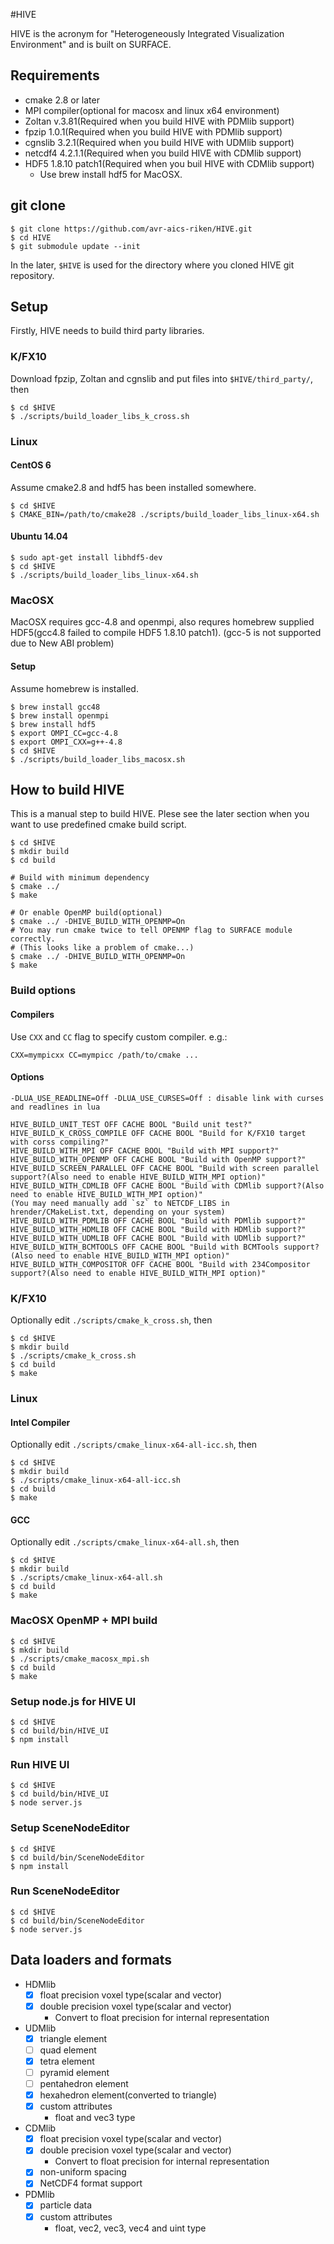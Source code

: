 #HIVE

HIVE is the acronym for "Heterogeneously Integrated Visualization Environment" and is built on SURFACE.

## Requirements

* cmake 2.8 or later
* MPI compiler(optional for macosx and linux x64 environment)
* Zoltan v.3.81(Required when you build HIVE with PDMlib support)
* fpzip 1.0.1(Required when you build HIVE with PDMlib support)
* cgnslib 3.2.1(Required when you build HIVE with UDMlib support)
* netcdf4 4.2.1.1(Required when you build HIVE with CDMlib support)
* HDF5 1.8.10 patch1(Required when you buil HIVE with CDMlib support)
  * Use brew install hdf5 for MacOSX.

## git clone

    $ git clone https://github.com/avr-aics-riken/HIVE.git
    $ cd HIVE
    $ git submodule update --init

In the later, `$HIVE` is used for the directory where you cloned HIVE git repository.
	
## Setup

Firstly, HIVE needs to build third party libraries.

### K/FX10

Download fpzip, Zoltan and cgnslib and put files into `$HIVE/third_party/`, then

    $ cd $HIVE
    $ ./scripts/build_loader_libs_k_cross.sh

### Linux

#### CentOS 6

Assume cmake2.8 and hdf5 has been installed somewhere.

    $ cd $HIVE
    $ CMAKE_BIN=/path/to/cmake28 ./scripts/build_loader_libs_linux-x64.sh

#### Ubuntu 14.04

    $ sudo apt-get install libhdf5-dev
    $ cd $HIVE
    $ ./scripts/build_loader_libs_linux-x64.sh

### MacOSX

MacOSX requires gcc-4.8 and openmpi, also requres homebrew supplied HDF5(gcc4.8 failed to compile HDF5 1.8.10 patch1).
(gcc-5 is not supported due to New ABI problem)

#### Setup

Assume homebrew is installed.

    $ brew install gcc48
    $ brew install openmpi
    $ brew install hdf5
    $ export OMPI_CC=gcc-4.8
    $ export OMPI_CXX=g++-4.8
    $ cd $HIVE
    $ ./scripts/build_loader_libs_macosx.sh


## How to build HIVE

This is a manual step to build HIVE. Plese see the later section when you want to use predefined cmake build script.

    $ cd $HIVE
    $ mkdir build
    $ cd build

    # Build with minimum dependency
    $ cmake ../
    $ make

    # Or enable OpenMP build(optional)
    $ cmake ../ -DHIVE_BUILD_WITH_OPENMP=On
    # You may run cmake twice to tell OPENMP flag to SURFACE module correctly.
    # (This looks like a problem of cmake...)
    $ cmake ../ -DHIVE_BUILD_WITH_OPENMP=On
    $ make

### Build options

#### Compilers

Use `CXX` and `CC` flag to specify custom compiler. e.g.:

    CXX=mympicxx CC=mympicc /path/to/cmake ...

#### Options

    -DLUA_USE_READLINE=Off -DLUA_USE_CURSES=Off : disable link with curses and readlines in lua

    HIVE_BUILD_UNIT_TEST OFF CACHE BOOL "Build unit test?"
    HIVE_BUILD_K_CROSS_COMPILE OFF CACHE BOOL "Build for K/FX10 target with corss compiling?"
    HIVE_BUILD_WITH_MPI OFF CACHE BOOL "Build with MPI support?"
    HIVE_BUILD_WITH_OPENMP OFF CACHE BOOL "Build with OpenMP support?"
    HIVE_BUILD_SCREEN_PARALLEL OFF CACHE BOOL "Build with screen parallel support?(Also need to enable HIVE_BUILD_WITH_MPI option)"
    HIVE_BUILD_WITH_CDMLIB OFF CACHE BOOL "Build with CDMlib support?(Also need to enable HIVE_BUILD_WITH_MPI option)"
    (You may need manually add `sz` to NETCDF_LIBS in hrender/CMakeList.txt, depending on your system)
    HIVE_BUILD_WITH_PDMLIB OFF CACHE BOOL "Build with PDMlib support?"
    HIVE_BUILD_WITH_HDMLIB OFF CACHE BOOL "Build with HDMlib support?"
    HIVE_BUILD_WITH_UDMLIB OFF CACHE BOOL "Build with UDMlib support?"
    HIVE_BUILD_WITH_BCMTOOLS OFF CACHE BOOL "Build with BCMTools support?(Also need to enable HIVE_BUILD_WITH_MPI option)"
    HIVE_BUILD_WITH_COMPOSITOR OFF CACHE BOOL "Build with 234Compositor support?(Also need to enable HIVE_BUILD_WITH_MPI option)"

### K/FX10

Optionally edit `./scripts/cmake_k_cross.sh`, then

    $ cd $HIVE 
    $ mkdir build
    $ ./scripts/cmake_k_cross.sh
    $ cd build
    $ make

### Linux

#### Intel Compiler

Optionally edit `./scripts/cmake_linux-x64-all-icc.sh`, then

    $ cd $HIVE 
    $ mkdir build
    $ ./scripts/cmake_linux-x64-all-icc.sh
    $ cd build
    $ make

#### GCC

Optionally edit `./scripts/cmake_linux-x64-all.sh`, then

    $ cd $HIVE 
    $ mkdir build
    $ ./scripts/cmake_linux-x64-all.sh
    $ cd build
    $ make

### MacOSX OpenMP + MPI build

    $ cd $HIVE
    $ mkdir build
    $ ./scripts/cmake_macosx_mpi.sh
    $ cd build
    $ make
    
### Setup node.js for HIVE UI

    $ cd $HIVE
    $ cd build/bin/HIVE_UI
    $ npm install
    
### Run HIVE UI

    $ cd $HIVE
    $ cd build/bin/HIVE_UI
    $ node server.js
    

### Setup SceneNodeEditor

    $ cd $HIVE
    $ cd build/bin/SceneNodeEditor
    $ npm install
    
### Run SceneNodeEditor

    $ cd $HIVE
    $ cd build/bin/SceneNodeEditor
    $ node server.js

## Data loaders and formats

* HDMlib
  * [x] float precision voxel type(scalar and vector)
  * [x] double precision voxel type(scalar and vector)
    * Convert to float precision for internal representation

* UDMlib
  * [x] triangle element
  * [ ] quad element
  * [x] tetra element
  * [ ] pyramid element
  * [ ] pentahedron element
  * [x] hexahedron element(converted to triangle)
  * [x] custom attributes
    * float and vec3 type

* CDMlib
  * [x] float precision voxel type(scalar and vector)
  * [x] double precision voxel type(scalar and vector)
    * Convert to float precision for internal representation
  * [x] non-uniform spacing 
  * [x] NetCDF4 format support

* PDMlib
  * [x] particle data
  * [x] custom attributes
    * float, vec2, vec3, vec4 and uint type

